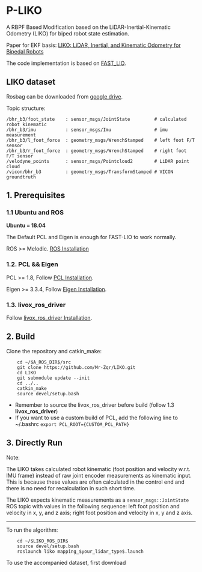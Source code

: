 # P-LIKO
A RBPF Based Modification based on the LiDAR-Inertial-Kinematic Odometry (LIKO) for biped robot state estimation. 

Paper for EKF basis: [LIKO: LiDAR, Inertial, and Kinematic Odometry for Bipedal Robots](https://arxiv.org/abs/2404.18047)

The code implementation is based on [FAST_LIO](https://github.com/hku-mars/FAST_LIO).

## LIKO dataset
Rosbag can be downloaded from [google drive](https://drive.google.com/drive/folders/1tK65gU_lPM_HGoSTMXppqyoMq6ejWbsH?usp=drive_link).

Topic structure: 
```
/bhr_b3/foot_state    : sensor_msgs/JointState         # calculated robot kinematic
/bhr_b3/imu           : sensor_msgs/Imu                # imu measurement
/bhr_b3/l_foot_force  : geometry_msgs/WrenchStamped    # left foot F/T sensor
/bhr_b3/r_foot_force  : geometry_msgs/WrenchStamped    # right foot F/T sensor
/velodyne_points      : sensor_msgs/Pointcloud2        # LiDAR point cloud
/vicon/bhr_b3         : geometry_msgs/TransformStamped # VICON groundtruth
```

## 1. Prerequisites
### 1.1 **Ubuntu** and **ROS**
**Ubuntu = 18.04**

The Default PCL and Eigen is enough for FAST-LIO to work normally.

ROS    >= Melodic. [ROS Installation](http://wiki.ros.org/ROS/Installation)

### 1.2. **PCL && Eigen**
PCL    >= 1.8,   Follow [PCL Installation](http://www.pointclouds.org/downloads/linux.html).

Eigen  >= 3.3.4, Follow [Eigen Installation](http://eigen.tuxfamily.org/index.php?title=Main_Page).

### 1.3. **livox_ros_driver**
Follow [livox_ros_driver Installation](https://github.com/Livox-SDK/livox_ros_driver).

## 2. Build
Clone the repository and catkin_make:

```
    cd ~/$A_ROS_DIR$/src
    git clone https://github.com/Mr-Zqr/LIKO.git
    cd LIKO
    git submodule update --init
    cd ../..
    catkin_make
    source devel/setup.bash
```
- Remember to source the livox_ros_driver before build (follow 1.3 **livox_ros_driver**)
- If you want to use a custom build of PCL, add the following line to ~/.bashrc
```export PCL_ROOT={CUSTOM_PCL_PATH}```
## 3. Directly Run
Note: 

The LIKO takes calculated robot kinematic (foot position and velocity w.r.t. IMU frame) instead of raw joint encoder measurements as kinematic input. This is because these values are often calculated in the control end and there is no need for recalculation in such short time. 

The LIKO expects kinematic measurements as a `sensor_msgs::JointState` ROS topic with values in the following sequence: left foot position and velocity in x, y, and z axis; right foot position and velocity in x, y and z axis. 

---
To run the algorithm: 
```
    cd ~/$LIKO_ROS_DIR$
    source devel/setup.bash
    roslaunch liko mapping_$your_lidar_type$.launch
```

To use the accompanied dataset, first download 
```
```

